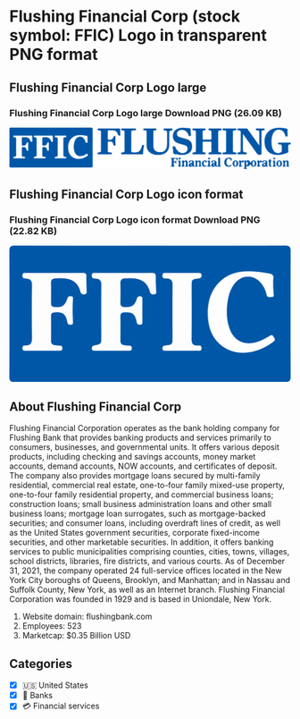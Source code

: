 # Flushing Financial Corp (stock symbol: FFIC) Logo in transparent PNG format

## Flushing Financial Corp Logo large

### Flushing Financial Corp Logo large Download PNG (26.09 KB)

![Flushing Financial Corp Logo large Download PNG (26.09 KB)](/img/orig/FFIC_BIG-fc027018.png)

## Flushing Financial Corp Logo icon format

### Flushing Financial Corp Logo icon format Download PNG (22.82 KB)

![Flushing Financial Corp Logo icon format Download PNG (22.82 KB)](/img/orig/FFIC-d00620ac.png)

## About Flushing Financial Corp

Flushing Financial Corporation operates as the bank holding company for Flushing Bank that provides banking products and services primarily to consumers, businesses, and governmental units. It offers various deposit products, including checking and savings accounts, money market accounts, demand accounts, NOW accounts, and certificates of deposit. The company also provides mortgage loans secured by multi-family residential, commercial real estate, one-to-four family mixed-use property, one-to-four family residential property, and commercial business loans; construction loans; small business administration loans and other small business loans; mortgage loan surrogates, such as mortgage-backed securities; and consumer loans, including overdraft lines of credit, as well as the United States government securities, corporate fixed-income securities, and other marketable securities. In addition, it offers banking services to public municipalities comprising counties, cities, towns, villages, school districts, libraries, fire districts, and various courts. As of December 31, 2021, the company operated 24 full-service offices located in the New York City boroughs of Queens, Brooklyn, and Manhattan; and in Nassau and Suffolk County, New York, as well as an Internet branch. Flushing Financial Corporation was founded in 1929 and is based in Uniondale, New York.

1. Website domain: flushingbank.com
2. Employees: 523
3. Marketcap: $0.35 Billion USD


## Categories
- [x] 🇺🇸 United States
- [x] 🏦 Banks
- [x] 💳 Financial services
